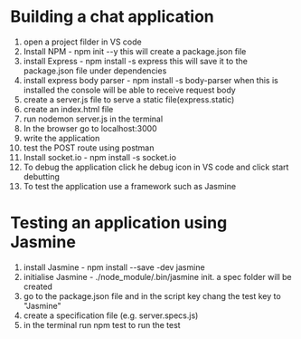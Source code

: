 Building a chat application
=============================
1. open a project filder in VS code
2. Install NPM - npm init --y this will create a package.json file
3. install Express - npm install -s express this will save it to the package.json file under dependencies
4. install express body parser - npm install -s body-parser when this is installed the console will be able to receive request body
5. create a server.js file to serve a static file(express.static)
6. create an index.html file
7. run nodemon server.js in the terminal
8. In the browser go to localhost:3000
9. write the application
10. test the POST route using postman
11. Install socket.io - npm install -s socket.io
12. To debug the application click he debug icon in VS code and click start debutting
13. To test the application use a framework such as Jasmine

Testing an application using Jasmine
===================================
1. install Jasmine - npm install --save -dev jasmine
2. initialise Jasmine - ./node_module/.bin/jasmine init. a spec folder will be created
3. go to the package.json file and in the script key chang the test key to "Jasmine"
4. create a specification file (e.g. server.specs.js)
5. in the terminal run npm test to run the test 
